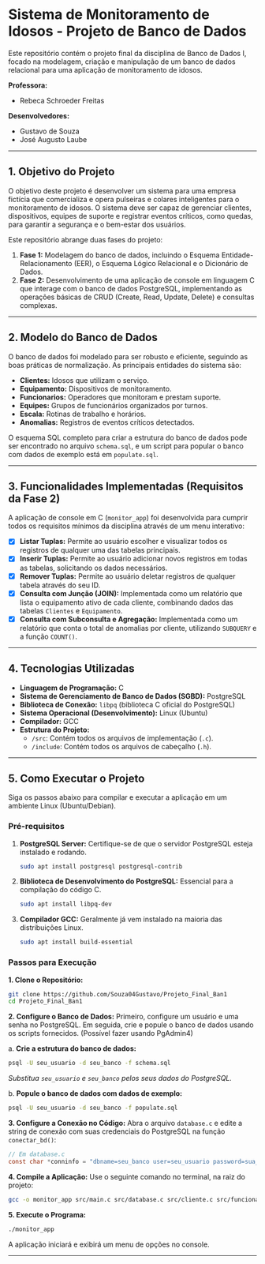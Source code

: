 # Sistema de Monitoramento de Idosos - Projeto de Banco de Dados

Este repositório contém o projeto final da disciplina de Banco de Dados I, focado na modelagem, criação e manipulação de um banco de dados relacional para uma aplicação de monitoramento de idosos.

**Professora:**
* Rebeca Schroeder Freitas

**Desenvolvedores:**
*   Gustavo de Souza
*   José Augusto Laube

---

## 1. Objetivo do Projeto

O objetivo deste projeto é desenvolver um sistema para uma empresa fictícia que comercializa e opera pulseiras e colares inteligentes para o monitoramento de idosos. O sistema deve ser capaz de gerenciar clientes, dispositivos, equipes de suporte e registrar eventos críticos, como quedas, para garantir a segurança e o bem-estar dos usuários.

Este repositório abrange duas fases do projeto:
1.  **Fase 1:** Modelagem do banco de dados, incluindo o Esquema Entidade-Relacionamento (EER), o Esquema Lógico Relacional e o Dicionário de Dados.
2.  **Fase 2:** Desenvolvimento de uma aplicação de console em linguagem C que interage com o banco de dados PostgreSQL, implementando as operações básicas de CRUD (Create, Read, Update, Delete) e consultas complexas.

---

## 2. Modelo do Banco de Dados

O banco de dados foi modelado para ser robusto e eficiente, seguindo as boas práticas de normalização. As principais entidades do sistema são:

*   **Clientes:** Idosos que utilizam o serviço.
*   **Equipamento:** Dispositivos de monitoramento.
*   **Funcionarios:** Operadores que monitoram e prestam suporte.
*   **Equipes:** Grupos de funcionários organizados por turnos.
*   **Escala:** Rotinas de trabalho e horários.
*   **Anomalias:** Registros de eventos críticos detectados.

O esquema SQL completo para criar a estrutura do banco de dados pode ser encontrado no arquivo `schema.sql`, e um script para popular o banco com dados de exemplo está em `populate.sql`.

---

## 3. Funcionalidades Implementadas (Requisitos da Fase 2)

A aplicação de console em C (`monitor_app`) foi desenvolvida para cumprir todos os requisitos mínimos da disciplina através de um menu interativo:

-   [x] **Listar Tuplas:** Permite ao usuário escolher e visualizar todos os registros de qualquer uma das tabelas principais.
-   [x] **Inserir Tuplas:** Permite ao usuário adicionar novos registros em todas as tabelas, solicitando os dados necessários.
-   [x] **Remover Tuplas:** Permite ao usuário deletar registros de qualquer tabela através do seu ID.
-   [x] **Consulta com Junção (JOIN):** Implementada como um relatório que lista o equipamento ativo de cada cliente, combinando dados das tabelas `Clientes` e `Equipamento`.
-   [x] **Consulta com Subconsulta e Agregação:** Implementada como um relatório que conta o total de anomalias por cliente, utilizando `SUBQUERY` e a função `COUNT()`.

---

## 4. Tecnologias Utilizadas

*   **Linguagem de Programação:** C
*   **Sistema de Gerenciamento de Banco de Dados (SGBD):** PostgreSQL
*   **Biblioteca de Conexão:** `libpq` (biblioteca C oficial do PostgreSQL)
*   **Sistema Operacional (Desenvolvimento):** Linux (Ubuntu)
*   **Compilador:** GCC
*   **Estrutura do Projeto:**
    *   `/src`: Contém todos os arquivos de implementação (`.c`).
    *   `/include`: Contém todos os arquivos de cabeçalho (`.h`).

---

## 5. Como Executar o Projeto

Siga os passos abaixo para compilar e executar a aplicação em um ambiente Linux (Ubuntu/Debian).

### Pré-requisitos

1.  **PostgreSQL Server:** Certifique-se de que o servidor PostgreSQL esteja instalado e rodando.
    ```bash
    sudo apt install postgresql postgresql-contrib
    ```
2.  **Biblioteca de Desenvolvimento do PostgreSQL:** Essencial para a compilação do código C.
    ```bash
    sudo apt install libpq-dev
    ```
3.  **Compilador GCC:** Geralmente já vem instalado na maioria das distribuições Linux.
    ```bash
    sudo apt install build-essential
    ```

### Passos para Execução

**1. Clone o Repositório:**
```bash
git clone https://github.com/Souza04Gustavo/Projeto_Final_Ban1
cd Projeto_Final_Ban1
```

**2. Configure o Banco de Dados:**
Primeiro, configure um usuário e uma senha no PostgreSQL. Em seguida, crie e popule o banco de dados usando os scripts fornecidos. (Possível fazer usando PgAdmin4)

   a. **Crie a estrutura do banco de dados:**
   ```bash
   psql -U seu_usuario -d seu_banco -f schema.sql
   ```
   *Substitua `seu_usuario` e `seu_banco` pelos seus dados do PostgreSQL.*

   b. **Popule o banco de dados com dados de exemplo:**
   ```bash
   psql -U seu_usuario -d seu_banco -f populate.sql
   ```

**3. Configure a Conexão no Código:**
Abra o arquivo `database.c` e edite a string de conexão com suas credenciais do PostgreSQL na função `conectar_bd()`:
```c
// Em database.c
const char *conninfo = "dbname=seu_banco user=seu_usuario password=sua_senha host=localhost";
```

**4. Compile a Aplicação:**
Use o seguinte comando no terminal, na raiz do projeto:
```bash
gcc -o monitor_app src/main.c src/database.c src/cliente.c src/funcionario.c src/equipe.c src/equipamento.c src/escala.c src/anomalia.c src/relatorios.c -Iinclude -I/usr/include/postgresql -lpq
```

**5. Execute o Programa:**
```bash
./monitor_app
```
A aplicação iniciará e exibirá um menu de opções no console.

---

